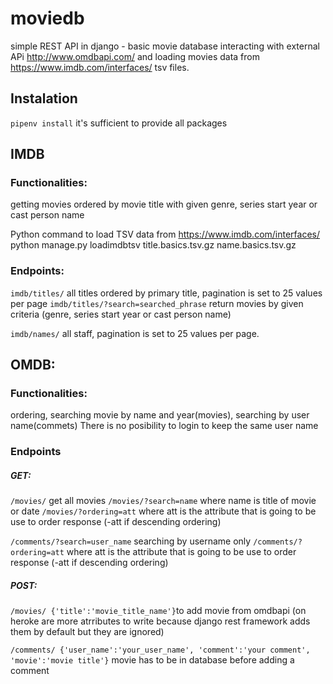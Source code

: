 # moviedb
simple REST API in django - basic movie database interacting with external APi http://www.omdbapi.com/ and loading movies data from https://www.imdb.com/interfaces/ tsv files.


## Instalation
```pipenv install``` it's sufficient to provide all packages

## IMDB
### Functionalities:

getting movies ordered by movie title with given genre, series start year or cast person name


Python command to load TSV data from https://www.imdb.com/interfaces/
python manage.py loadimdbtsv title.basics.tsv.gz name.basics.tsv.gz 

### Endpoints:

```imdb/titles/``` all titles ordered by primary title, pagination is set to 25 values per page
```imdb/titles/?search=searched_phrase``` return movies by given criteria (genre, series start year or cast person name)

```imdb/names/``` all staff, pagination is set to 25 values per page.


## OMDB:
### Functionalities:
ordering, searching movie by name and year(movies), searching by user name(commets)
There is no posibility to login to keep the same user name

### Endpoints
##### GET:
```/movies/``` get all movies
```/movies/?search=name``` where name is title of movie or date
```/movies/?ordering=att``` where att is the attribute that is going to be use to order response (-att if descending ordering)

```/comments/?search=user_name``` searching by username only
```/comments/?ordering=att``` where att is the attribute that is going to be use to order response (-att if descending ordering)

##### POST:
```/movies/ {'title':'movie_title_name'}```to add movie from omdbapi (on heroke are more atrributes to write because django rest framework adds them by default but they are ignored)

```/comments/ {'user_name':'your_user_name', 'comment':'your comment', 'movie':'movie title'}``` movie has to be in database before adding a comment
